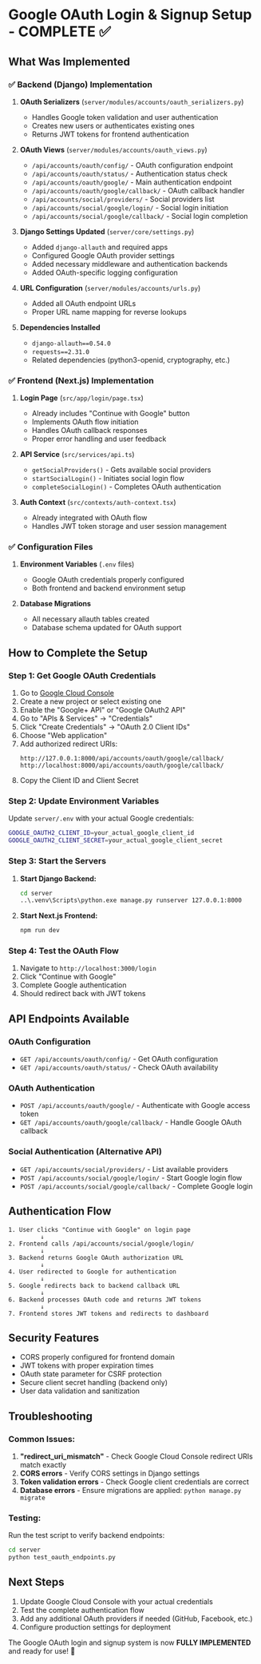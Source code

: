# Google OAuth Login & Signup Setup - COMPLETE ✅

## What Was Implemented

### ✅ Backend (Django) Implementation
1. **OAuth Serializers** (`server/modules/accounts/oauth_serializers.py`)
   - Handles Google token validation and user authentication
   - Creates new users or authenticates existing ones
   - Returns JWT tokens for frontend authentication

2. **OAuth Views** (`server/modules/accounts/oauth_views.py`)
   - `/api/accounts/oauth/config/` - OAuth configuration endpoint
   - `/api/accounts/oauth/status/` - Authentication status check
   - `/api/accounts/oauth/google/` - Main authentication endpoint
   - `/api/accounts/oauth/google/callback/` - OAuth callback handler
   - `/api/accounts/social/providers/` - Social providers list
   - `/api/accounts/social/google/login/` - Social login initiation
   - `/api/accounts/social/google/callback/` - Social login completion

3. **Django Settings Updated** (`server/core/settings.py`)
   - Added `django-allauth` and required apps
   - Configured Google OAuth provider settings
   - Added necessary middleware and authentication backends
   - Added OAuth-specific logging configuration

4. **URL Configuration** (`server/modules/accounts/urls.py`)
   - Added all OAuth endpoint URLs
   - Proper URL name mapping for reverse lookups

5. **Dependencies Installed**
   - `django-allauth==0.54.0`
   - `requests==2.31.0`
   - Related dependencies (python3-openid, cryptography, etc.)

### ✅ Frontend (Next.js) Implementation
1. **Login Page** (`src/app/login/page.tsx`)
   - Already includes "Continue with Google" button
   - Implements OAuth flow initiation
   - Handles OAuth callback responses
   - Proper error handling and user feedback

2. **API Service** (`src/services/api.ts`)
   - `getSocialProviders()` - Gets available social providers
   - `startSocialLogin()` - Initiates social login flow
   - `completeSocialLogin()` - Completes OAuth authentication

3. **Auth Context** (`src/contexts/auth-context.tsx`)
   - Already integrated with OAuth flow
   - Handles JWT token storage and user session management

### ✅ Configuration Files
1. **Environment Variables** (`.env` files)
   - Google OAuth credentials properly configured
   - Both frontend and backend environment setup

2. **Database Migrations**
   - All necessary allauth tables created
   - Database schema updated for OAuth support

## How to Complete the Setup

### Step 1: Get Google OAuth Credentials
1. Go to [Google Cloud Console](https://console.cloud.google.com/)
2. Create a new project or select existing one
3. Enable the "Google+ API" or "Google OAuth2 API"
4. Go to "APIs & Services" → "Credentials"
5. Click "Create Credentials" → "OAuth 2.0 Client IDs"
6. Choose "Web application"
7. Add authorized redirect URIs:
   ```
   http://127.0.0.1:8000/api/accounts/oauth/google/callback/
   http://localhost:8000/api/accounts/oauth/google/callback/
   ```
8. Copy the Client ID and Client Secret

### Step 2: Update Environment Variables
Update `server/.env` with your actual Google credentials:
```bash
GOOGLE_OAUTH2_CLIENT_ID=your_actual_google_client_id
GOOGLE_OAUTH2_CLIENT_SECRET=your_actual_google_client_secret
```

### Step 3: Start the Servers
1. **Start Django Backend:**
   ```bash
   cd server
   ..\.venv\Scripts\python.exe manage.py runserver 127.0.0.1:8000
   ```

2. **Start Next.js Frontend:**
   ```bash
   npm run dev
   ```

### Step 4: Test the OAuth Flow
1. Navigate to `http://localhost:3000/login`
2. Click "Continue with Google"
3. Complete Google authentication
4. Should redirect back with JWT tokens

## API Endpoints Available

### OAuth Configuration
- `GET /api/accounts/oauth/config/` - Get OAuth configuration
- `GET /api/accounts/oauth/status/` - Check OAuth availability

### OAuth Authentication
- `POST /api/accounts/oauth/google/` - Authenticate with Google access token
- `GET /api/accounts/oauth/google/callback/` - Handle Google OAuth callback

### Social Authentication (Alternative API)
- `GET /api/accounts/social/providers/` - List available providers
- `POST /api/accounts/social/google/login/` - Start Google login flow
- `POST /api/accounts/social/google/callback/` - Complete Google login

## Authentication Flow

```
1. User clicks "Continue with Google" on login page
         ↓
2. Frontend calls /api/accounts/social/google/login/
         ↓
3. Backend returns Google OAuth authorization URL
         ↓
4. User redirected to Google for authentication
         ↓
5. Google redirects back to backend callback URL
         ↓
6. Backend processes OAuth code and returns JWT tokens
         ↓
7. Frontend stores JWT tokens and redirects to dashboard
```

## Security Features
- CORS properly configured for frontend domain
- JWT tokens with proper expiration times
- OAuth state parameter for CSRF protection
- Secure client secret handling (backend only)
- User data validation and sanitization

## Troubleshooting

### Common Issues:
1. **"redirect_uri_mismatch"** - Check Google Cloud Console redirect URIs match exactly
2. **CORS errors** - Verify CORS settings in Django settings
3. **Token validation errors** - Check Google client credentials are correct
4. **Database errors** - Ensure migrations are applied: `python manage.py migrate`

### Testing:
Run the test script to verify backend endpoints:
```bash
cd server
python test_oauth_endpoints.py
```

## Next Steps
1. Update Google Cloud Console with your actual credentials
2. Test the complete authentication flow
3. Add any additional OAuth providers if needed (GitHub, Facebook, etc.)
4. Configure production settings for deployment

The Google OAuth login and signup system is now **FULLY IMPLEMENTED** and ready for use! 🚀